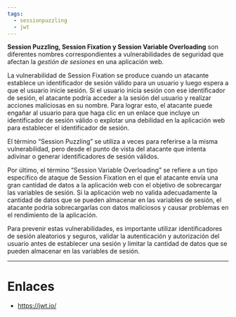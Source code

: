 ```yaml
---
tags:
  - sessionpuzzling
  - jwt
---
```

**Session Puzzling, Session Fixation y Session Variable Overloading** son diferentes nombres correspondientes a vulnerabilidades de seguridad que afectan la *gestión de sesiones* en una aplicación web.

La vulnerabilidad de Session Fixation se produce cuando un atacante establece un identificador de sesión válido para un usuario y luego espera a que el usuario inicie sesión. Si el usuario inicia sesión con ese identificador de sesión, el atacante podría acceder a la sesión del usuario y realizar acciones maliciosas en su nombre. Para lograr esto, el atacante puede engañar al usuario para que haga clic en un enlace que incluye un identificador de sesión válido o explotar una debilidad en la aplicación web para establecer el identificador de sesión.

El término “Session Puzzling” se utiliza a veces para referirse a la misma vulnerabilidad, pero desde el punto de vista del atacante que intenta adivinar o generar identificadores de sesión válidos.

Por último, el término “Session Variable Overloading” se refiere a un tipo específico de ataque de Session Fixation en el que el atacante envía una gran cantidad de datos a la aplicación web con el objetivo de sobrecargar las variables de sesión. Si la aplicación web no valida adecuadamente la cantidad de datos que se pueden almacenar en las variables de sesión, el atacante podría sobrecargarlas con datos maliciosos y causar problemas en el rendimiento de la aplicación.

Para prevenir estas vulnerabilidades, es importante utilizar identificadores de sesión aleatorios y seguros, validar la autenticación y autorización del usuario antes de establecer una sesión y limitar la cantidad de datos que se pueden almacenar en las variables de sesión.

----
# Enlaces
- https://jwt.io/